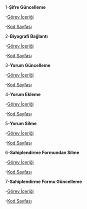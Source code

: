 1-**Şifre Güncelleme**

-[Görev İçeriği](../UseCases/sifre_guncelleme.pdf)

-[Kod Sayfası](Desktop/Petfix/PetFix/lib/pages/loginscreens/passwordchange.dart)


2-**Biyografi Bağlantı**

-[Görev İçeriği](../UseCases/biyografi_baglantı.pdf)

-[Kod Sayfası](Desktop/Petfix/PetFix/lib/pages/user/settingspage.dart)


3-**Yorum Güncelleme**

-[Görev İçeriği](../UseCases/yorum_guncelleme.pdf)

-[Kod Sayfası](Desktop/Petfix/PetFix/lib/addpost/home_screen.dart)


4-**Yorum Ekleme**

-[Görev İçeriği](../UseCases/yorum_ekleme.pdf)

-[Kod Sayfası](Desktop/Petfix/PetFix/lib/addpost/home_screen.dart)


5-**Yorum Silme**

-[Görev İçeriği](../UseCases/yorum_silme.pdf)

-[Kod Sayfası](Desktop/Petfix/PetFix/lib/addpost/home_screen.dart)


6-**Sahiplendirme Formundan Silme**

-[Görev İçeriği](../UseCases/sahiplendirme_formundan_silme.pdf)

-[Kod Sayfası](Desktop/Petfix/PetFix/lib/pages/Adoption/adoption.dart)


7-**Sahiplendirme Formu Güncelleme**

-[Görev İçeriği](../UseCases/sahiplendirme_formunda_güncelleme.pdf)

-[Kod Sayfası](Desktop/Petfix/PetFix/lib/pages/Adoption/adoption.dart)

